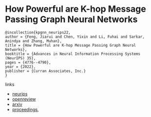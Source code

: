 # How Powerful are K-hop Message Passing Graph Neural Networks

```
@incollection{kpgnn_neurips22,
author = {Feng, Jiarui and Chen, Yixin and Li, Fuhai and Sarkar, Anindya and Zhang, Muhan},
title = {How Powerful are K-hop Message Passing Graph Neural Networks},
booktitle = {Advances in Neural Information Processing Systems (NeurIPS) 35},
pages = {4776--4790},
year = {2022},
publisher = {Curran Associates, Inc.}
}
```

links
- [neurips](https://nips.cc/Conferences/2022/Schedule?showEvent=53551)
- [openreview](https://openreview.net/forum?id=nN3aVRQsxGd)
- [arxiv](https://arxiv.org/abs/2205.13328)
- [proceedings](https://papers.nips.cc//paper_files/paper/2022/hash/1ece70d2259b8e9510e2d4ca8754cecf-Abstract-Conference.html),
